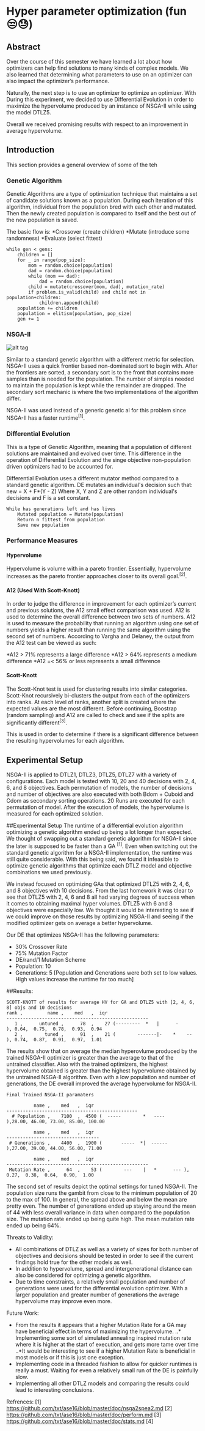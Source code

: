 # Hyper parameter optimization (fun 😒😓) 
## Abstract
Over the course of this semester we have learned a lot about how optimizers can help find solutions to many kinds of complex models. We also learned that determining what parameters to use on an optimizer can also impact the optimizer’s performance.

Naturally, the next step is to use an optimizer to optimize an optimizer. With During this experiment, we decided to use Differential Evolution in order to maximize the hypervolume produced by an instance of NSGA-II while using the model DTLZ5.

Overall we received promising results with respect to an improvement in average hypervolume.

## Introduction
This section provides a general overview of some of the teh

### Genetic Algorithm
Genetic Algorithms are a type of optimization technique that maintains a set of candidate solutions known as a population. During each iteration of this algorithm, individual from the population bred with each other and mutated. Then the newly created population is compared to itself and the best out of the new population is saved.

The basic flow is:
*Crossover (create children)
*Mutate (introduce some randomness)
*Evaluate (select fittest)

```
while gen < gens:
    children = []
    for _ in range(pop_size):
        mom = random.choice(population)
        dad = random.choice(population)
        while (mom == dad):
            dad = random.choice(population)
        child = mutate(crossover(mom, dad), mutation_rate)
        if problem.is_valid(child) and child not in population+children:
            children.append(child)
    population += children
    population = elitism(population, pop_size)
    gen += 1
```
### NSGA-II
![alt tag](https://github.com/txt/ase16/blob/master/img/nsgaii.png?raw=true)

Similar to a standard genetic algorithm with a different metric for selection. NSGA-II uses a quick frontier based non-dominated sort to begin with. After the frontiers are sorted, a secondary sort is to the front that contains more samples than is needed for the population. The number of simples needed to maintain the population is kept while the remainder are dropped. The secondary sort mechanic is where the two implementations  of the algorithm differ.

NSGA-II was used instead of a generic genetic al for this problem since NSGA-II has a faster runtime<sup>[1]</sup>. 

### Differential Evolution
This is a type of Genetic Algorithm, meaning that a population of different solutions are maintained and evolved over time. This difference in the operation of Differential Evolution and the singe objective non-population driven optimizers had to be accounted for.

Differential Evolution uses a different mutator method compared to a standard genetic algorithm. DE mutates an individual's decision such that:
new = X + F*(Y - Z)
Where X, Y and Z are other random individual's decisions and F is a set constant.

```
While has generations left and has lives
	Mutated population = Mutate(population)
	Return n fittest from population
	Save new population	
```

### Performance Measures
#### Hypervolume
Hypervolume is volume with in a pareto frontier. Essentially, hypervolume increases as the pareto frontier approaches closer to its overall goal.<sup>[2]</sup>.

#### A12 (Used With Scott-Knott)
In order to judge the difference in improvement for each optimizer’s current and previous solutions, the A12 small effect comparison was used. A12 is used to determine the overall difference between two sets of numbers. A12 is used to measure the probability that running an algorithm using one set of numbers yields a higher result than running the same algorithm using the second set of numbers. According to Vargha and Delaney, the output from the A12 test can be viewed as such:


*A12 > 71% represents a large difference
*A12 > 64% represents a medium difference
*A12 =< 56% or less represents a small difference

#### Scott-Knott
The Scott-Knot test is used for clustering results into similar categories. Scott-Knot recursively bi-clusters the output from each of the optimizers into ranks. At each level of ranks, another split is created where the expected values are the most different. Before continuing, Boostrap (random sampling) and A12 are called to check and see if the splits are significantly different<sup>[3]</sup>.


This is used in order to determine if there is a significant difference between the resulting hypervolumes for each algorithm.

## Experimental Setup
NSGA-II is applied to DTLZ1, DTLZ3, DTLZ5, DTLZ7 with a variety  of configurations. Each model is tested with 10, 20 and 40 decisions with 2, 4, 6, and 8 objectives. Each permutation of models, the number of decisions and number of objectives are also executed with both Bdom + Cuboid and Cdom as secondary sorting operations. 20 Runs are executed for each permutation of model. After the execution of models, the hypervolume is measured for each optimized solution.

##Experimental Setup
The runtime of a differential evolution algorithm optimizing a genetic algorithm ended up being a lot longer than expected. We thought of swapping out a standard genetic algorithm for NSGA-II since the later is supposed to be faster than a GA <sup>[1]</sup>. Even when switching out the standard genetic algorithm for a NSGA-II implementation, the runtime was still quite considerable. With this being said, we found it infeasible to optimize genetic algorithms that optimize each DTLZ model and objective combinations we used previously. 

We instead focused on optimizing GAs that optimized DTLZ5 with 2, 4, 6, and 8 objectives with 10 decisions. From the last homework it was clear to see that DTLZ5 with 2, 4, 6 and 8 all had varying degrees of success when it comes to obtaining maximal hyper volumes. DTLZ5 with 6 and 8 objectives were especially low. We thought it would be interesting to see if we could improve on those results by optimizing NSGA-II and seeing if the modified optimizer gets on average a better hypervolume.

Our DE that optimizes NSGA-II has the following parameters:
* 30% Crossover Rate
* 75% Mutation Factor
* DE/rand/1 Mutation Scheme
* Population: 10
* Generations: 5
[Population and Generations were both set to low values. High values increase the runtime far too much]

##Results:

```
SCOTT-KNOTT of results for average HV for GA and DTLZ5 with [2, 4, 6, 8] objs and 10 decisions 
rank ,         name ,    med   ,  iqr 
----------------------------------------------------
   1 ,      untuned ,      78  ,    27 (---------  *   |      -       ), 0.64,  0.75,  0.78,  0.93,  0.94
   2 ,        tuned ,      91  ,    21 (        -------|-    *    --  ), 0.74,  0.87,  0.91,  0.97,  1.01
```

The results show that on average the median hyperovlume produced by the trained NSGA-II optimizer is greater than the average to that of the untrained classifier. Also with the trained optimizers, the highest hypervolume obtained is greater than the highest hypervolume obtained by the untrained NSGA-II algorithm. Even with a low population and number of generations, the DE overall improved the average hypervolume for NSGA-II.

```
Final Trained NSGA-II paramaters

          name ,    med   ,  iqr 
------------------------------------------------
  # Population ,    7100  ,  4500 (  -----        *   ----       ),28.00, 46.00, 73.00, 85.00, 100.00

          name ,    med   ,  iqr 
----------------------------------
 # Generations ,    4400  ,  1900 (       -----  *|  ------      ),27.00, 39.00, 44.00, 56.00, 71.00
   
          name ,    med   ,  iqr 
----------------------------------------------------
 Mutation Rate ,      64  ,    53 (        ---    |   *      --- ), 0.27,  0.38,  0.64,  0.90,  1.00
```

The second set of results depict the optimal settings for tuned NSGA-II. The population size runs the gambit from close to the minimum population of 20 to the max of 100. In general, the spread above and below the mean are pretty even. The number of generations ended up staying around the mean of 44 with less overall variance in data when compared to the population size. The mutation rate ended up being quite high. The mean mutation rate ended up being 64%.

Threats to Validity:
* All combinations of DTLZ as well as a variety of sizes for both number of objectives and decisions should be tested in order to see if the current findings hold true for the other models as well.
* In addition to hypervolume, spread and intergenerational distance can also be considered for optimizing a genetic algorithm.
* Due to time constraints, a relatively small population and number of generations were used for the differential evolution optimizer. With a larger population and greater number of generations the average hypervolume may improve even more.

Future Work:
* From the results it appears that a higher Mutation Rate for a GA may have beneficial effect in terms of maximizing the hypervolume. 
..* Implementing some sort of simulated annealing inspired mutation rate where it is higher at the start of execution, and gets more tame over time
..*It would be interesting to see if a higher Mutation Rate is beneficial in most models or if this is just one exception.
* Implementing code in a threaded fashion to allow for quicker runtimes is really a must. Waiting for even a relatively small run of the DE is painfully slow.
* Implementing all other DTLZ models and comparing the results could lead to interesting conclusions.

Refrences:
[1] https://github.com/txt/ase16/blob/master/doc/nsga2spea2.md
[2]  https://github.com/txt/ase16/blob/master/doc/perform.md
[3] https://github.com/txt/ase16/blob/master/doc/stats.md
[4]
